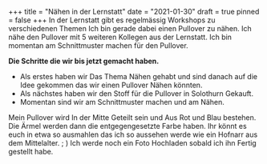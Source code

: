 +++
title = "Nähen in der Lernstatt"
date = "2021-01-30"
draft = true
pinned = false
+++
In der Lernstatt gibt es regelmässig Workshops zu verschiedenen Themen Ich bin gerade dabei einen Pullover zu  nähen. Ich nähe den Pullover mit 5 weiteren Kollegen aus der Lernstatt. Ich bin momentan am Schnittmuster machen für den  Pullover. 

**Die Schritte die wir bis jetzt gemacht haben.**

* Als erstes haben wir Das Thema Nähen gehabt und sind danach auf die Idee gekommen das wir einen Pullover Nähen könnten.
* Als nächstes haben wir den Stoff für die Pullover in Solothurn Gekauft.
* Momentan sind wir am Schnittmuster machen und am Nähen. 

Mein Pullover wird In der Mitte Geteilt sein und Aus Rot und Blau bestehen. Die Ärmel werden dann die entgegengesetzte Farbe haben. Ihr könnt es euch in etwa so ausmahlen das ich so aussehen werde wie ein Hofnarr aus dem Mittelalter.    ; ) Ich werde noch ein Foto Hochladen sobald ich ihn Fertig gestellt habe.